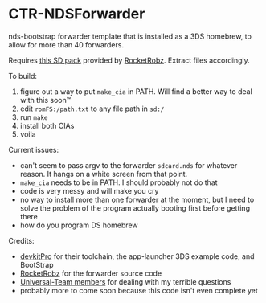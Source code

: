 CTR-NDSForwarder
=======

nds-bootstrap forwarder template that is installed as a 3DS homebrew, to allow for more than 40 forwarders.

Requires [this SD pack](https://www.dropbox.com/s/k5uaa4jzbtkgm0z/DS%20Game%20Forwarder%20pack%20%283DS%20SD%20Card%29.7z?dl=0) provided by [RocketRobz](https://github.com/RocketRobz). Extract files accordingly.


To build:
  1. figure out a way to put `make_cia` in PATH. Will find a better way to deal with this soon™
  1. edit `romFS:/path.txt` to any file path in `sd:/`
  1. run `make`
  1. install both CIAs
  1. voila

Current issues:
  - can't seem to pass argv to the forwarder `sdcard.nds` for whatever reason. It hangs on a white screen from that point.
  - `make_cia` needs to be in PATH. I should probably not do that
  - code is very messy and will make you cry
  - no way to install more than one forwarder at the moment, but I need to solve the problem of the program actually booting first before getting there
  - how do you program DS homebrew

Credits:
  - [devkitPro](https://devkitpro.org) for their toolchain, the app-launcher 3DS example code, and BootStrap
  - [RocketRobz](https://github.com/RocketRobz) for the forwarder source code
  - [Universal-Team members](https://github.com/Universal-Team) for dealing with my terrible questions
  - probably more to come soon because this code isn't even complete yet